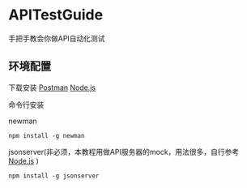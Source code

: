 # APITestGuide
手把手教会你做API自动化测试

## 环境配置
下载安装
[Postman](https://www.getpostman.com/downloads/)
[Node.js](https://nodejs.org/en/)

命令行安装

newman
```
npm install -g newman
```

jsonserver(非必须，本教程用做API服务器的mock，用法很多，自行参考[Node.js](https://github.com/typicode/json-server)
)
```
npm install -g jsonserver
```